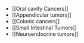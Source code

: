 - [[Oral cavity Cancers]]
- [[Appendicular tumors]]
- [[Colonic cancers]]
- [[Small Intestinal Tumors]]
- [[Neuroendocrine tumors]]

